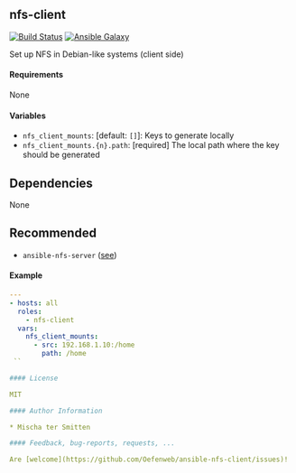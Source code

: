 ## nfs-client

[![Build Status](https://travis-ci.org/Oefenweb/ansible-nfs-client.svg?branch=master)](https://travis-ci.org/Oefenweb/ansible-nfs-client)
[![Ansible Galaxy](http://img.shields.io/badge/ansible--galaxy-nfs--client-blue.svg)](https://galaxy.ansible.com/Oefenweb/nfs-client/)

Set up NFS in Debian-like systems (client side)

#### Requirements

None

#### Variables

* `nfs_client_mounts`: [default: `[]`]: Keys to generate locally
* `nfs_client_mounts.{n}.path`: [required] The local path where the key should be generated

## Dependencies

None

## Recommended

* `ansible-nfs-server` ([see](https://github.com/Oefenweb/ansible-nfs-server))

#### Example

```yaml
---
- hosts: all
  roles:
    - nfs-client
  vars:
    nfs_client_mounts:
      - src: 192.168.1.10:/home
        path: /home
 ``

#### License

MIT

#### Author Information

* Mischa ter Smitten

#### Feedback, bug-reports, requests, ...

Are [welcome](https://github.com/Oefenweb/ansible-nfs-client/issues)!
